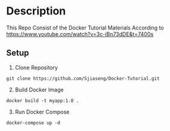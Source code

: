 # Description
This Repo Consist of the Docker Tutorial Materials According to https://www.youtube.com/watch?v=3c-iBn73dDE&t=7400s

## Setup

1. Clone Repository
```
git clone https://github.com/Sjiaseng/Docker-Tutorial.git
```

2. Build Docker Image
```
docker build -t myapp:1.0 . 
```

3. Run Docker Compose
```
docker-compose up -d
```
